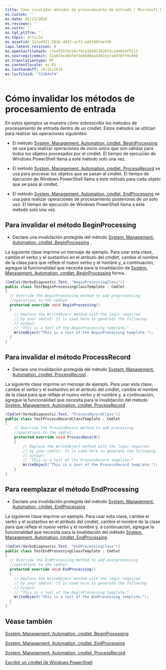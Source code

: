 ```yaml
---
title: Cómo invalidar métodos de procesamiento de entrada | Microsoft Docs
ms.custom: ''
ms.date: 09/13/2016
ms.reviewer: ''
ms.suite: ''
ms.tgt_pltfrm: ''
ms.topic: article
ms.assetid: 1a1ad921-5816-4937-acf1-ed4760fae740
caps.latest.revision: 8
ms.openlocfilehash: cfee55576518cf9ce38501192872ce94054f5213
ms.sourcegitcommit: 52a67bcd9d7bf3e8600ea4302d1fa8970ff9c998
ms.translationtype: MT
ms.contentlocale: es-ES
ms.lasthandoff: 10/15/2019
ms.locfileid: "72364474"
---
```

# <a name="how-to-override-input-processing-methods"></a>Cómo invalidar los métodos de procesamiento de entrada

En estos ejemplos se muestra cómo sobrescribir los métodos de procesamiento de entrada dentro de un cmdlet. Estos métodos se utilizan para realizar las operaciones siguientes:

- El método [System. Management. Automation. cmdlet. BeginProcessing](/dotnet/api/System.Management.Automation.Cmdlet.BeginProcessing) se usa para realizar operaciones de inicio único que son válidas para todos los objetos procesados por el cmdlet. El tiempo de ejecución de Windows PowerShell llama a este método solo una vez.

- El método [System. Management. Automation. cmdlet. ProcessRecord](/dotnet/api/System.Management.Automation.Cmdlet.ProcessRecord) se usa para procesar los objetos que se pasan al cmdlet. El tiempo de ejecución de Windows PowerShell llama a este método para cada objeto que se pasa al cmdlet.

- El método [System. Management. Automation. cmdlet. EndProcessing](/dotnet/api/System.Management.Automation.Cmdlet.EndProcessing) se usa para realizar operaciones de procesamiento posteriores de un solo uso. El tiempo de ejecución de Windows PowerShell llama a este método solo una vez.

## <a name="to-override-the-beginprocessing-method"></a>Para invalidar el método BeginProcessing

- Declare una invalidación protegida del método [System. Management. Automation. cmdlet. BeginProcessing](/dotnet/api/System.Management.Automation.Cmdlet.BeginProcessing) .

La siguiente clase imprime un mensaje de ejemplo. Para usar esta clase, cambie el verbo y el sustantivo en el atributo del cmdlet, cambie el nombre de la clase para que refleje el nuevo verbo y el nombre y, a continuación, agregue la funcionalidad que necesita para la invalidación de [System. Management. Automation. cmdlet. BeginProcessing](/dotnet/api/System.Management.Automation.Cmdlet.BeginProcessing) forma.

```csharp
[Cmdlet(VerbsDiagnostic.Test, "BeginProcessingClass")]
public class TestBeginProcessingClassTemplate : Cmdlet
{
  // Override the BeginProcessing method to add preprocessing
  //operations to the cmdlet.
  protected override void BeginProcessing()
  {
    // Replace the WriteObject method with the logic required
    // by your cmdlet. It is used here to generate the following
    // output:
    // "This is a test of the BeginProcessing template."
    WriteObject("This is a test of the BeginProcessing template.");
  }
}
```

## <a name="to-override-the-processrecord-method"></a>Para invalidar el método ProcessRecord

- Declare una invalidación protegida del método [System. Management. Automation. cmdlet. ProcessRecord](/dotnet/api/System.Management.Automation.Cmdlet.ProcessRecord) .

La siguiente clase imprime un mensaje de ejemplo. Para usar esta clase, cambie el verbo y el sustantivo en el atributo del cmdlet, cambie el nombre de la clase para que refleje el nuevo verbo y el nombre y, a continuación, agregue la funcionalidad que necesita para la invalidación del método [System. Management. Automation. cmdlet. ProcessRecord](/dotnet/api/System.Management.Automation.Cmdlet.ProcessRecord) .

```csharp
[Cmdlet(VerbsDiagnostic.Test, "ProcessRecordClass")]
public class TestProcessRecordClassTemplate : Cmdlet
{
    // Override the ProcessRecord method to add processing
    //operations to the cmdlet.
    protected override void ProcessRecord()
    {
        // Replace the WriteObject method with the logic required
        // by your cmdlet. It is used here to generate the following
        // output:
        // "This is a test of the ProcessRecord template."
        WriteObject("This is a test of the ProcessRecord template.");
    }
}

```

## <a name="to-override-the-endprocessing-method"></a>Para reemplazar el método EndProcessing

- Declare una invalidación protegida del método [System. Management. Automation. cmdlet. EndProcessing](/dotnet/api/System.Management.Automation.Cmdlet.EndProcessing) .

La siguiente clase imprime un ejemplo. Para usar esta clase, cambie el verbo y el sustantivo en el atributo del cmdlet, cambie el nombre de la clase para que refleje el nuevo verbo y el nombre y, a continuación, agregue la funcionalidad que necesita para la invalidación del método [System. Management. Automation. cmdlet. EndProcessing](/dotnet/api/System.Management.Automation.Cmdlet.EndProcessing) .

```csharp
[Cmdlet(VerbsDiagnostic.Test, "EndProcessingClass")]
public class TestEndProcessingClassTemplate : Cmdlet
{
  // Override the EndProcessing method to add postprocessing
  //operations to the cmdlet.
  protected override void EndProcessing()
  {
    // Replace the WriteObject method with the logic required
    // by your cmdlet. It is used here to generate the following
    // output:
    // "This is a test of the BeginProcessing template."
    WriteObject("This is a test of the EndProcessing template.");
  }
}
```

## <a name="see-also"></a>Véase también

[System. Management. Automation. cmdlet. BeginProcessing](/dotnet/api/System.Management.Automation.Cmdlet.BeginProcessing)

[System. Management. Automation. cmdlet. EndProcessing](/dotnet/api/System.Management.Automation.Cmdlet.EndProcessing)

[System. Management. Automation. cmdlet. ProcessRecord](/dotnet/api/System.Management.Automation.Cmdlet.ProcessRecord)

[Escribir un cmdlet de Windows PowerShell](./writing-a-windows-powershell-cmdlet.md)
